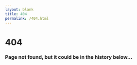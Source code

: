 ```yaml
---
layout: blank
title: 404
permalink: /404.html
---
```

<h1>404</h1>
<h3>Page not found, but it could be in the history below...</h3>
<div id="wb404"></div>
<script src="https://archive.org/web/wb404.js"> </script>

